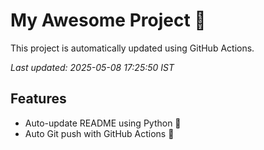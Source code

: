 # My Awesome Project 🚀

This project is automatically updated using GitHub Actions.

_Last updated: 2025-05-08 17:25:50 IST_

## Features
- Auto-update README using Python 🐍
- Auto Git push with GitHub Actions 🤖
